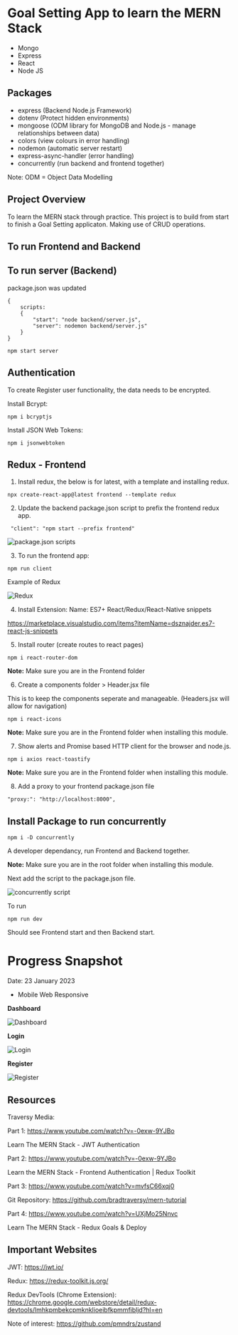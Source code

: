 # Goal Setting App to learn the MERN Stack

* Mongo
* Express
* React
* Node JS

## Packages
* express (Backend Node.js Framework)
* dotenv (Protect hidden environments)
* mongoose (ODM library for MongoDB and Node.js - manage relationships between data)
* colors (view colours in error handling)
* nodemon (automatic server restart)
* express-async-handler (error handling)
* concurrently (run backend and frontend together)

Note: ODM = Object Data Modelling

## Project Overview
To learn the MERN stack through practice. This project is to build from start to finish a Goal Setting applicaton.
Making use of CRUD operations.

## To run Frontend and Backend



## To run server (Backend) 
package.json was updated

```
{
    scripts: 
    {
        "start": "node backend/server.js",
        "server": nodemon backend/server.js"
    }
}

npm start server

```


## Authentication
To create Register user functionality, the data needs to be encrypted.

Install Bcrypt:

``npm i bcryptjs``

Install JSON Web Tokens:

``npm i jsonwebtoken``

## Redux - Frontend

1. Install redux, the below is for latest, with a template and installing redux.

``npx create-react-app@latest frontend --template redux``


2. Update the backend package.json script to prefix the frontend redux app. 

`` "client": "npm start --prefix frontend"``

![package.json scripts](images/scripts.png)

3. To run the frontend app:

``npm run client``

Example of Redux

![Redux](images/redux.png)

4. Install Extension: Name: ES7+ React/Redux/React-Native snippets

https://marketplace.visualstudio.com/items?itemName=dsznajder.es7-react-js-snippets

5. Install router (create routes to react pages)

``npm i react-router-dom``

**Note:** Make sure you are in the Frontend folder

6. Create a components folder > Header.jsx file

This is to keep the components seperate and manageable. (Headers.jsx will allow for navigation)

``npm i react-icons``

**Note:** Make sure you are in the Frontend folder when installing this module.

7. Show alerts and Promise based HTTP client for the browser and node.js.

``npm i axios react-toastify``

**Note:** Make sure you are in the Frontend folder when installing this module.

8. Add a proxy to your frontend package.json file

``"proxy:": "http://localhost:8000",``

## Install Package to run concurrently

``npm i -D concurrently``

A developer dependancy, run Frontend and Backend together.

**Note:** Make sure you are in the root folder when installing this module.

Next add the script to the package.json file.

![concurrently script](images/concurrently.png)

To run

``npm run dev``

Should see Frontend start and then Backend start.

# Progress Snapshot

Date: 23 January 2023

* Mobile Web Responsive

**Dashboard** 

![Dashboard](images/progress/dashboard.png)

**Login**

![Login](images/progress/login.png)

**Register**

![Register](images/progress/register.png)




## Resources
Traversy Media:

Part 1: https://www.youtube.com/watch?v=-0exw-9YJBo

Learn The MERN Stack - JWT Authentication

Part 2: https://www.youtube.com/watch?v=-0exw-9YJBo

Learn the MERN Stack - Frontend Authentication | Redux Toolkit

Part 3: https://www.youtube.com/watch?v=mvfsC66xqj0

Git Repository: https://github.com/bradtraversy/mern-tutorial

Part 4: https://www.youtube.com/watch?v=UXjMo25Nnvc

Learn The MERN Stack - Redux Goals & Deploy


## Important Websites

JWT: https://jwt.io/

Redux: https://redux-toolkit.js.org/

Redux DevTools (Chrome Extension): https://chrome.google.com/webstore/detail/redux-devtools/lmhkpmbekcpmknklioeibfkpmmfibljd?hl=en

Note of interest: https://github.com/pmndrs/zustand
